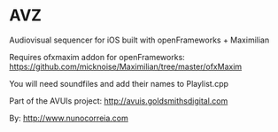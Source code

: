 # AVZ
Audiovisual sequencer for iOS built with openFrameworks + Maximilian

Requires ofxmaxim addon for openFrameworks: https://github.com/micknoise/Maximilian/tree/master/ofxMaxim

You will need soundfiles and add their names to Playlist.cpp

Part of the AVUIs project:
http://avuis.goldsmithsdigital.com

By:
http://www.nunocorreia.com
